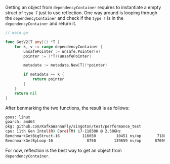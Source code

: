 Getting an object from `dependencyContainer` requires to instantiate a empty struct of `type T` just to use reflection.
One way around is looping through the `dependencyContainer` and check if the `type T` is in the `dependencyContainer` and return it.

```go
// main.go

func GetV2[T any]() *T {
	for k, v := range dependencyContainer {
		unsafePointer := unsafe.Pointer(v)
		pointer := (*T)(unsafePointer)

		metadata := metadata.New[T](*pointer)

		if metadata == k {
			return pointer
		}
	}
	return nil
}
```

After benmarking the two functions, the result is as follows:

```bash
goos: linux
goarch: amd64
pkg: github.com/KafkaWannaFly/singoton/test/performance_test
cpu: 11th Gen Intel(R) Core(TM) i7-11850H @ 2.50GHz
BenchmarkGetBigStruct-16    	  116650	     10451 ns/op	   71808 B/op	      11 allocs/op
BenchmarkGetByLoop-16       	    8750	    139659 ns/op	  876090 B/op	     134 allocs/op
```

For now, reflection is the best way to get an object from `dependencyContainer`.